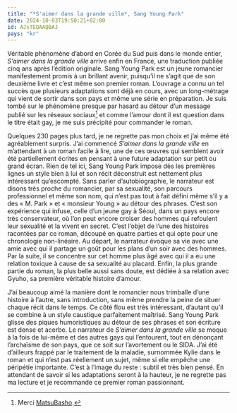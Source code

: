 ```yaml
---
title: "*S'aimer dans la grande ville*, Sang Young Park"
date: 2024-10-03T19:50:21+02:00
id: AJsTEQAAQBAJ
pays: "kr"
---
```


Véritable phénomène d’abord en Corée du Sud puis dans le monde entier, *S’aimer dans la grande ville* arrive enfin en France, une traduction publiée cinq ans après l’édition originale. Sang Young Park est un jeune romancier manifestement promis à un brillant avenir, puisqu’il ne s’agit que de son deuxième livre et c’est même son premier roman. L’ouvrage a connu un tel succès que plusieurs adaptations sont déjà en cours, avec un long-métrage qui vient de sortir dans son pays et même une série en préparation. Je suis tombé sur le phénomène presque par hasard au détour d’un message publié sur les réseaux sociaux[^1] et comme l’amour dont il est question dans le titre était gay, je me suis précipité pour commander le roman.

Quelques 230 pages plus tard, je ne regrette pas mon choix et j’ai même été agréablement surpris. J’ai commencé *S’aimer dans la grande ville* en m’attendant à un roman facile à lire, une de ces œuvres qui semblent avoir été partiellement écrites en pensant à une future adaptation sur petit ou grand écran. Rien de tel ici, Sang Young Park impose dès les premières lignes un style bien à lui et son récit déconstruit est nettement plus intéressant qu’escompté. Sans parler d’autobiographie, le narrateur est disons très proche du romancier, par sa sexualité, son parcours professionnel et même son nom, qui n’est pas tout à fait défini même s’il y a des « M. Park » et « monsieur Young » au détour des phrases. C’est son expérience qui infuse, celle d’un jeune gay à Séoul, dans un pays encore très conservateur, où l’on peut encore croiser des hommes qui refoulent leur sexualité et la vivent en secret. C’est l’objet de l’une des histoires racontées par ce roman, découpé en quatre parties et qui opte pour une chronologie non-linéaire. Au départ, le narrateur évoque sa vie avec une amie avec qui il partage un goût pour les plans d’un soir avec des hommes. Par la suite, il se concentre sur cet homme plus âgé avec qui il a eu une relation toxique à cause de sa sexualité au placard. Enfin, la plus grande partie du roman, la plus belle aussi sans doute, est dédiée à sa relation avec Gyuho, sa première véritable histoire d’amour. 

J’ai beaucoup aimé la manière dont le romancier nous trimballe d’une histoire à l’autre, sans introduction, sans même prendre la peine de situer chaque récit dans le temps. Ce côté flou est très intéressant, d’autant qu’il se combine à un style caustique parfaitement maîtrisé. Sang Young Park glisse des piques humoristiques au détour de ses phrases et son écriture est dense et acerbe. Le narrateur de *S’aimer dans la grande ville* se moque à la fois de lui-même et des autres gays qui l’entourent, tout en dénonçant l’archaïsme de son pays, que ce soit sur l’avortement ou le SIDA. J’ai été d’ailleurs frappé par le traitement de la maladie, surnommée Kylie dans le roman et qui n’est pas réellement un sujet, même si elle empêche une péripétie importante. C’est à l’image du reste : subtil et très bien pensé. En attendant de savoir si les adaptations seront à la hauteur, je ne regrette pas ma lecture et je recommande ce premier roman passionnant. 

[^1]: Merci [MatsuBasho](https://mamot.fr/@MatsuBasho#). 